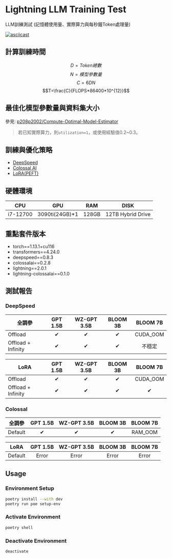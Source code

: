 # Lightning LLM Training Test
LLM訓練測試 (記憶體使用量、實際算力與每秒鐘Token處理量)

[![asciicast](https://asciinema.org/a/b62HS5z0hwGLTa1C7T7TfcRlr.svg)](https://asciinema.org/a/b62HS5z0hwGLTa1C7T7TfcRlr)

## 計算訓練時間
$$D = Token總數$$
$$N = 模型參數量$$
$$C=6DN$$
$$T=\frac{C}{FLOPS*86400*10^{12}}$$

## 最佳化模型參數量與資料集大小
參見: [p208p2002/Compute-Optimal-Model-Estimator](https://github.com/p208p2002/Compute-Optimal-Model-Estimator)
> 若已知實際算力，則`utilization=1`，或使用經驗值0.2~0.3。

## 訓練與優化策略
- [DeepSpeed](https://www.deepspeed.ai/)
- [Colossal AI](https://colossalai.org/)
- [LoRA(PEFT)](https://github.com/huggingface/peft)

## 硬體環境
|CPU|GPU|RAM|DISK|
|---|---|---|---|
|i7-12700|3090ti(24GB)*1|128GB|12TB Hybrid Drive|

## 重點套件版本
- torch==1.13.1+cu116
- transformers==4.24.0
- deepspeed==0.8.3
- colossalai==0.2.8
- lightning==2.0.1
- lightning-colossalai==0.1.0

## 測試報告
### DeepSpeed 
|全調參             |GPT 1.5B|WZ-GPT 3.5B|BLOOM 3B|BLOOM 7B|
|------------------|:------:|:---------:|:------:|:------:|
|Offload           |✔       |✔          |✔       |CUDA_OOM|
|Offload + Infinity|✔       |✔          |✔       |不穩定   |

|LoRA              |GPT 1.5B|WZ-GPT 3.5B|BLOOM 3B|BLOOM 7B|
|------------------|:------:|:---------:|:------:|:------:|
|Offload           |✔       |✔          |✔       |CUDA_OOM|
|Offload + Infinity|✔       |✔          |✔       |✔       |


### Colossal
|全調參             |GPT 1.5B|WZ-GPT 3.5B|BLOOM 3B|BLOOM 7B|
|------------------|:------:|:---------:|:------:|:------:|
|Default           |✔       |✔          |✔       |RAM_OOM |


|LoRA            |GPT 1.5B|WZ-GPT 3.5B|BLOOM 3B|BLOOM 7B|
|----------------|:------:|:---------:|:------:|:------:|
|Default         |Error     |Error    |Error   |Error   |

## Usage
### Environment Setup
```bash
poetry install --with dev
poetry run poe setup-env
```
### Activate Environment
```bash
poetry shell
```
### Deactivate Environment
```bash
deactivate
```
